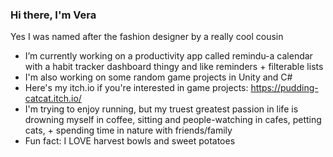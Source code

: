 ### Hi there, I'm Vera
Yes I was named after the fashion designer by a really cool cousin
-  I’m currently working on a productivity app called remindu-a calendar with a habit tracker dashboard thingy and like reminders + filterable lists 
-  I'm also working on some random game projects in Unity and C#
-  Here's my itch.io if you're interested in game projects: https://pudding-catcat.itch.io/
-  I'm trying to enjoy running, but my truest greatest passion in life is drowning myself in coffee, sitting and people-watching in cafes, petting cats, + spending time in nature with friends/family
-  Fun fact: I LOVE harvest bowls and sweet potatoes
